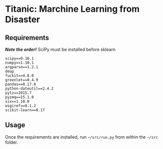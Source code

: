 # Titanic: Marchine Learning from Disaster

## Requirements

***Note the order!*** SciPy must be installed before sklearn
```
scipy==0.16.1
numpy==1.10.1
argparse==1.2.1
deap
fuckit==4.8.0
greenlet==0.4.9
pandas==0.17.0
python-dateutil==2.4.2
pytz==2015.7
pyzmq==15.1.0
six==1.10.0
wsgiref==0.1.2
scikit-learn==0.17
```

## Usage

Once the requirements are installed, run `~/src/run.py` from within the `~/src` folder.
